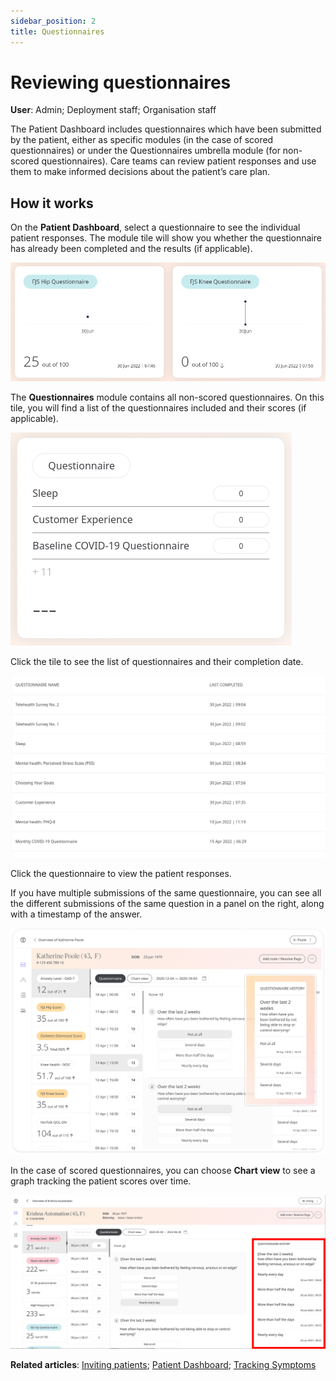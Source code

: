 ```yaml
---
sidebar_position: 2
title: Questionnaires
---
```

# Reviewing questionnaires
**User**: Admin; Deployment staff; Organisation staff

The Patient Dashboard includes questionnaires which have been submitted by the patient, either as specific modules (in the case of scored questionnaires) or under the Questionnaires umbrella module (for non-scored questionnaires). Care teams can review patient responses and use them to make informed decisions about the patient’s care plan.

## How it works​
On the **Patient Dashboard**, select a questionnaire to see the individual patient responses. The module tile will show you whether the questionnaire has already been completed and the results (if applicable). 

![Questionnaire modules](./assets/Questionnaire01.png)

The **Questionnaires** module contains all non-scored questionnaires. On this tile, you will find a list of the questionnaires included and their scores (if applicable).

![Questionnaires module](./assets/Questionnaire02.png)

Click the tile to see the list of questionnaires and their completion date.

![Completed Questionnaires](./assets/Questionnaire03.png)

Click the questionnaire to view the patient responses. 

If you have multiple submissions of the same questionnaire, you can see all the different submissions of the same question in a panel on the right, along with a timestamp of the answer.

![Questionnaire history](./assets/Questionnaire04.png)

In the case of scored questionnaires, you can choose **Chart view** to see a graph tracking the patient scores over time. 

![Chart view](./assets/Questionnaire05.png)

**Related articles**: [Inviting patients](../roles-and-permissions/inviting-patients.md); [Patient Dashboard](./patient-dashboard.md); [Tracking Symptoms](./symptoms.md)  
